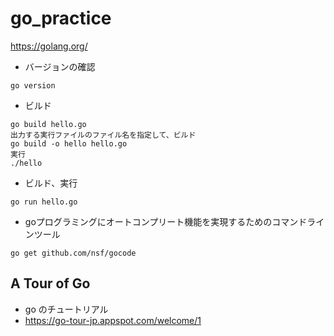 # go_practice

https://golang.org/

- バージョンの確認
```
go version
```
- ビルド

```
go build hello.go
出力する実行ファイルのファイル名を指定して、ビルド
go build -o hello hello.go
実行
./hello
```
- ビルド、実行
```
go run hello.go
```
- goプログラミングにオートコンプリート機能を実現するためのコマンドラインツール
```
go get github.com/nsf/gocode
```
## A Tour of Go
- go のチュートリアル
- https://go-tour-jp.appspot.com/welcome/1
